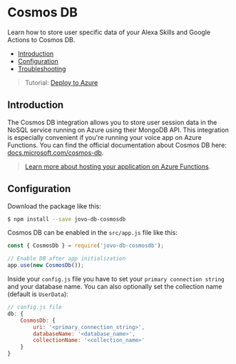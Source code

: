 # Cosmos DB

Learn how to store user specific data of your Alexa Skills and Google Actions to Cosmos DB.

* [Introduction](#introduction)
* [Configuration](#configuration)
* [Troubleshooting](#troubleshooting)

> Tutorial: [Deploy to Azure](https://www.jovo.tech/tutorials/deploy-to-azure)

## Introduction

The Cosmos DB integration allows you to store user session data in the NoSQL service running on Azure using their MongoDB API. This integration is especially convenient if you're running your voice app on Azure Functions. You can find the official documentation about Cosmos DB here: [docs.microsoft.com/cosmos-db](https://docs.microsoft.com/en-us/azure/cosmos-db/).

> [Learn more about hosting your application on Azure Functions](../../configuration/hosting/azure-functions.md '../hosting/azure-functions').

## Configuration

Download the package like this:

```sh
$ npm install --save jovo-db-cosmosdb
```

Cosmos DB can be enabled in the `src/app.js` file like this:

```javascript
const { CosmosDb } = require('jovo-db-cosmosdb');

// Enable DB after app initialization
app.use(new CosmosDb());
```

Inside your `config.js` file you have to set your `primary connection string` and your database name. You can also optionally set the collection name (default is `UserData`):

```javascript
// config.js file
db: {
    CosmosDb: {
        uri: '<primary_connection_string>',
        databaseName: '<database_name>',
        collectionName: '<collection_name>'
    }
}
```




<!--[metadata]: {"description": "Learn how to store user specific data of your Alexa Skills and Google Actions to Azure Cosmos DB.",
"route": "databases/cosmosdb" }-->
